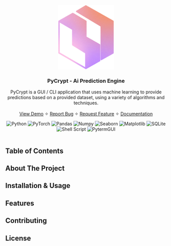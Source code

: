 <br />
<div align="center">
  <a href="/url">
    <img src="./assets/pycrypt-logo.png" alt="Pycrypt Logo" height="200">
  </a>

<h3 align="center">PyCrypt - Ai Prediction Engine</h3>

  <p align="center">
    PyCrypt is a GUI / CLI application that uses machine learning to provide
    predictions based on a provided dataset, using a variety of algorithms and techniques.
    <br />
    <br />
    <a href="/url">View Demo</a>
    ✧
    <a href="/url">Report Bug</a>
    ✧
    <a href="/url">Request Feature</a>
    ✧
    <a href="/url">Documentation</a>
  </p>
</div>
<div align="center">    
    <img src="https://img.shields.io/badge/python-3670A0?style=for-the-badge&logo=python&logoColor=ffffff" alt="Python">
    <img src="https://img.shields.io/badge/PyTorch-%23EE4C2C.svg?style=for-the-badge&logo=PyTorch&logoColor=white" alt="PyTorch">
    <img src="https://img.shields.io/badge/Pandas-150458?style=for-the-badge&logo=pandas&logoColor=ffffff" alt="Pandas">
    <img src="https://img.shields.io/badge/Numpy-013243?style=for-the-badge&logo=numpy&logoColor=ffffff" alt="Numpy">
    <img src="https://img.shields.io/badge/Seaborn-04151F?style=for-the-badge&logo=seaborn&logoColor" alt="Seaborn">
    <img src="https://img.shields.io/badge/Matplotlib-%23ffffff.svg?style=for-the-badge&logo=Matplotlib&logoColor=black" alt="Matplotlib">
    <img src="https://img.shields.io/badge/SQLite-003B57?style=for-the-badge&logo=sqlite&logoColor=ffffff" alt="SQLite">
    <img src="https://img.shields.io/badge/shell_script-%23121011.svg?style=for-the-badge&logo=gnu-bash&logoColor=white" alt="Shell Script">
    <img src="https://img.shields.io/badge/pytermgui-2274A5?style=for-the-badge" alt="PytermGUI">
</div>
<br />

## Table of Contents

## About The Project

## Installation & Usage

## Features

## Contributing

## License